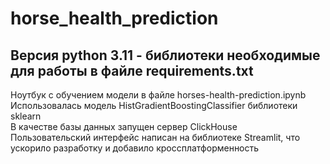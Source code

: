 # horse_health_prediction
## Версия python 3.11 - библиотеки необходимые для работы в файле requirements.txt
Ноутбук с обучением модели в файле horses-health-prediction.ipynb \
Использовалась модель HistGradientBoostingClassifier библиотеки sklearn \
В качестве базы данных запущен сервер ClickHouse \
Пользовательский интерфейс написан на библиотеке Streamlit, что ускорило разработку и добавило кроссплатформенность 
